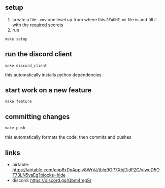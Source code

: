 ## setup
1. create a file `.env` one level up from where this `README.md` file is and fill it with the required secrets
2. run
```
make setup
```


## run the discord client
```
make discord_client
```

this automatically installs python dependencies


## start work on a new feature
```
make feature
```


## committing changes
```
make push
```

this automatically formats the code, then commits and pushes


## links
* airtable: https://airtable.com/app8xDpApplv8WrVJ/tblq9OP7XbjDidPZC/viwuD5OT73LN5yaEg?blocks=hide
* discord: https://discord.gg/Qbm4mgSr
